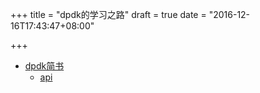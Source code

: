 +++
title = "dpdk的学习之路"
draft = true
date = "2016-12-16T17:43:47+08:00"

+++

* [dpdk简书](http://www.jianshu.com/p/0ff8cb4deaef)
    * [api](http://blog.csdn.net/linzhaolover/article/details/9252933)
